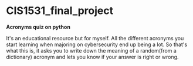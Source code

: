 # CIS1531_final_project
**Acronyms quiz on python**

It's an educational resource but for myself. All the different acronyms you start learning when majoring on cybersecurity end up being a lot. So that's what this is, it asks you to write down the meaning of a random(from a dictionary) acronym and lets you know if your answer is right or wrong.
